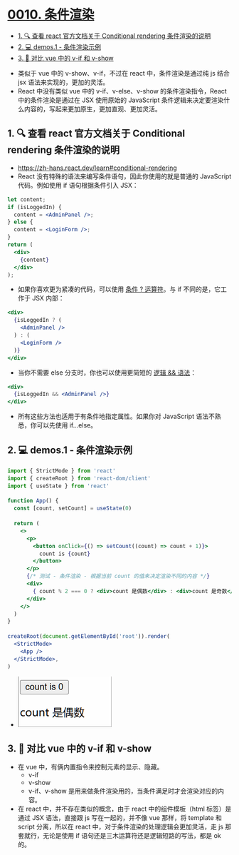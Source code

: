# [0010. 条件渲染](https://github.com/Tdahuyou/TNotes.react/tree/main/notes/0010.%20%E6%9D%A1%E4%BB%B6%E6%B8%B2%E6%9F%93)

<!-- region:toc -->

- [1. 🔍 查看 react 官方文档关于 Conditional rendering 条件渲染的说明](#1--查看-react-官方文档关于-conditional-rendering-条件渲染的说明)
- [2. 💻 demos.1 - 条件渲染示例](#2--demos1---条件渲染示例)
- [3. 📒 对比 vue 中的 v-if 和 v-show](#3--对比-vue-中的-v-if-和-v-show)

<!-- endregion:toc -->
- 类似于 vue 中的 v-show、v-if，不过在 react 中，条件渲染是通过纯 js 结合 jsx 语法来实现的，更加的灵活。
- React 中没有类似 vue 中的 v-if、v-else、v-show 的条件渲染指令，React 中的条件渲染是通过在 JSX 使用原始的 JavaScript 条件逻辑来决定要渲染什么内容的，写起来更加原生，更加直观、更加灵活。

## 1. 🔍 查看 react 官方文档关于 Conditional rendering 条件渲染的说明

- https://zh-hans.react.dev/learn#conditional-rendering
- React 没有特殊的语法来编写条件语句，因此你使用的就是普通的 JavaScript 代码。例如使用 if 语句根据条件引入 JSX：

```jsx
let content;
if (isLoggedIn) {
  content = <AdminPanel />;
} else {
  content = <LoginForm />;
}
return (
  <div>
    {content}
  </div>
);
```

- 如果你喜欢更为紧凑的代码，可以使用 [条件 ? 运算符](https://developer.mozilla.org/zh-CN/docs/Web/JavaScript/Reference/Operators/Conditional_operator)。与 if 不同的是，它工作于 JSX 内部：

```jsx
<div>
  {isLoggedIn ? (
    <AdminPanel />
  ) : (
    <LoginForm />
  )}
</div>
```

- 当你不需要 else 分支时，你也可以使用更简短的 [逻辑 && 语法](https://developer.mozilla.org/zh-CN/docs/Web/JavaScript/Reference/Operators/Logical_AND#short-circuit_evaluation)：

```jsx
<div>
  {isLoggedIn && <AdminPanel />}
</div>
```

- 所有这些方法也适用于有条件地指定属性。如果你对 JavaScript 语法不熟悉，你可以先使用 if...else。

## 2. 💻 demos.1 - 条件渲染示例

```jsx
import { StrictMode } from 'react'
import { createRoot } from 'react-dom/client'
import { useState } from 'react'

function App() {
  const [count, setCount] = useState(0)

  return (
    <>
      <p>
        <button onClick={() => setCount((count) => count + 1)}>
          count is {count}
        </button>
      </p>
      {/* 测试 - 条件渲染 - 根据当前 count 的值来决定渲染不同的内容 */}
      <div>
        { count % 2 === 0 ? <div>count 是偶数</div> : <div>count 是奇数</div> }
      </div>
    </>
  )
}

createRoot(document.getElementById('root')).render(
  <StrictMode>
    <App />
  </StrictMode>,
)
```

- ![](assets/1.gif)

## 3. 📒 对比 vue 中的 v-if 和 v-show

- 在 vue 中，有俩内置指令来控制元素的显示、隐藏。
  - v-if
  - v-show
  - v-if、v-show 是用来做条件渲染用的，当条件满足时才会渲染对应的内容。
- 在 react 中，并不存在类似的概念，由于 react 中的组件模板（html 标签）是通过 JSX 语法，直接跟 js 写在一起的，并不像 vue 那样，将 template 和 script 分离，所以在 react 中，对于条件渲染的处理逻辑会更加灵活，走 js 那套就行，无论是使用 if 语句还是三木运算符还是逻辑短路的写法，都是 ok 的。
